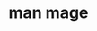 ---
layout: people&body
title: man mage
emoji: man_mage
permalink: 🧙‍♂️.html
image: assets/img/3moji/man_mage.png
---